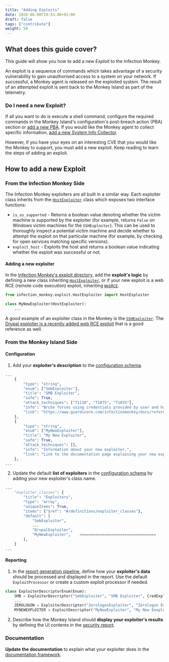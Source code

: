 ```yaml
---
title: "Adding Exploits"
date: 2020-06-08T19:53:00+03:00
draft: false
tags: ["contribute"]
weight: 50
---
```


## What does this guide cover?

This guide will show you how to add a new _Exploit_ to the Infection Monkey.

An exploit is a sequence of commands which takes advantage of a security vulnerability to gain unauthorised access to a system on your network. If successful, a Monkey agent is released on the exploited system. The result of an attempted exploit is sent back to the Monkey Island as part of the telemetry.

### Do I need a new Exploit?

If all you want to do is execute a shell command, configure the required commands in the Monkey Island's configuration's post-breach action (PBA) section or [add a new PBA](../adding-post-breach-actions/). If you would like the Monkey agent to collect specific information, [add a new System Info Collector](../adding-system-info-collectors/).

However, if you have your eyes on an interesting CVE that you would like the Monkey to support, you must add a new exploit. Keep reading to learn the steps of adding an exploit.


## How to add a new Exploit

### From the Infection Monkey Side

The Infection Monkey exploiters are all built in a similar way. Each exploiter class inherits from the [`HostExploiter`](https://github.com/guardicore/monkey/blob/develop/monkey/infection_monkey/exploit/HostExploiter.py) class which exposes two interface functions:

* `is_os_supported` - Returns a boolean value denoting whether the victim machine is supported by the exploiter (for example, returns `False` on Windows victim machines for the `SSHExploiter`). This can be used to thoroughly inspect a potential victim machine and decide whether to attempt the exploit on that particular machine (for example, by checking for open services matching specific versions).
* `exploit_host` - Exploits the host and returns a boolean value indicating whether the exploit was successful or not.

#### Adding a new exploiter

In the [Infection Monkey's exploit directory](https://github.com/guardicore/monkey/tree/develop/monkey/infection_monkey/exploit), add the **exploit's logic** by defining a new class inheriting [`HostExploiter`](https://github.com/guardicore/monkey/blob/develop/monkey/infection_monkey/exploit/HostExploiter.py), or if your new exploit is a web RCE (remote code execution) exploit, inheriting [`WebRCE`](https://github.com/guardicore/monkey/blob/develop/monkey/infection_monkey/exploit/web_rce.py).

```py
from infection_monkey.exploit.HostExploiter import HostExploiter

class MyNewExploiter(HostExploiter):
    ...
```

A good example of an exploiter class in the Monkey is the [`SSHExploiter`](https://github.com/guardicore/monkey/blob/develop/monkey/infection_monkey/exploit/sshexec.py). The [Drupal exploiter is a recently added web RCE exploit](https://github.com/guardicore/monkey/pull/808) that is a good reference as well.


### From the Monkey Island Side

#### Configuration

1. Add your **exploiter's description** to the [configuration schema](https://github.com/guardicore/monkey/blob/develop/monkey/monkey_island/cc/services/config_schema/definitions/exploiter_classes.py).

```py
...
    {
        "type": "string",
        "enum": ["SmbExploiter"],
        "title": "SMB Exploiter",
        "safe": True,
        "attack_techniques": ["T1110", "T1075", "T1035"],
        "info": "Brute forces using credentials provided by user and hashes gathered by mimikatz.",
        "link": "https://www.guardicore.com/infectionmonkey/docs/reference/exploiters/smbexec/",
    },
    {
        "type": "string",                                                           <=================================
        "enum": ["MyNewExploiter"],                                                 <=================================
        "title": "My New Exploiter",                                                <=================================
        "safe": True,                                                               <=================================
        "attack_techniques": [],                                                    <=================================
        "info": "Information about your new exploiter.",                            <=================================
        "link": "Link to the documentation page explaining your new exploiter.",    <=================================
    },
...
```

2. Update the default **list of exploiters** in the [configuration schema](https://github.com/guardicore/monkey/blob/develop/monkey/monkey_island/cc/services/config_schema/basic.py) by adding your new exploiter's class name.

```py
...
    "exploiter_classes": {
        "title": "Exploiters",
        "type": "array",
        "uniqueItems": True,
        "items": {"$ref": "#/definitions/exploiter_classes"},
        "default": [
            "SmbExploiter",
            ...
            "DrupalExploiter",
            "MyNewExploiter",    <=================================
        ],
    }
...
```

#### Reporting

1. In the [report generation pipeline](https://github.com/guardicore/monkey/blob/develop/monkey/monkey_island/cc/services/reporting/issue_processing/exploit_processing/exploiter_descriptor_enum.py), define how your **exploiter's data** should be processed and displayed in the report. Use the default `ExploitProcessor` or create a custom exploit processor if needed.

```py
class ExploiterDescriptorEnum(Enum):
    SMB = ExploiterDescriptor("SmbExploiter", "SMB Exploiter", CredExploitProcessor)
    ...
    ZEROLOGON = ExploiterDescriptor("ZerologonExploiter", "Zerologon Exploiter", ZerologonExploitProcessor)
    MYNEWEXPLOITER = ExploitDescriptor("MyNewExploiter", "My New Eexploiter", ExploitProcessor)    <=================================
```

2. Describe how the Monkey Island should **display your exploiter's results** by defining the UI contents in the [security report](https://github.com/guardicore/monkey/blob/develop/monkey/monkey_island/cc/ui/src/components/report-components/SecurityReport.js).


### Documentation

**Update the documentation** to explain what your exploiter does in the [documentation framework](https://github.com/guardicore/monkey/blob/develop/docs/content/reference/exploiters/).
